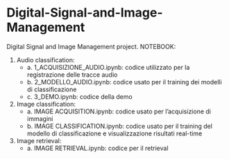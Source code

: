 # Digital-Signal-and-Image-Management
Digital Signal and Image Management project.
NOTEBOOK:
1. Audio classification:
   * a.  1_ACQUISIZIONE_AUDIO.ipynb: codice utilizzato per la registrazione delle tracce audio
   * b. 2_MODELLO_AUDIO.ipynb: codice usato per il training dei modelli di classificazione
   * c.  3_DEMO.ipynb: codice della demo
2. Image classification:
   * a. IMAGE ACQUISITION.ipynb: codice usato per l’acquisizione di immagini
   * b. IMAGE CLASSIFICATION.ipynb: codice usato per il training del modello di classificazione e visualizzazione risultati real-time
3. Image retrieval: 
   * a. IMAGE RETRIEVAL.ipynb: codice per il retrieval
